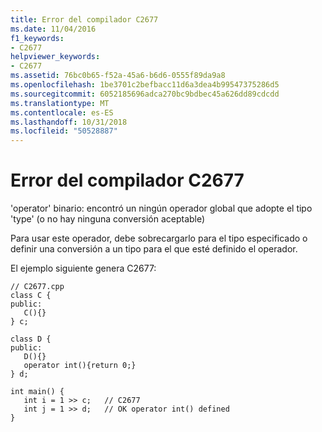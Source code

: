 ```yaml
---
title: Error del compilador C2677
ms.date: 11/04/2016
f1_keywords:
- C2677
helpviewer_keywords:
- C2677
ms.assetid: 76bc0b65-f52a-45a6-b6d6-0555f89da9a8
ms.openlocfilehash: 1be3701c2befbacc11d6a3dea4b99547375286d5
ms.sourcegitcommit: 6052185696adca270bc9bdbec45a626dd89cdcdd
ms.translationtype: MT
ms.contentlocale: es-ES
ms.lasthandoff: 10/31/2018
ms.locfileid: "50528887"
---
```

# <a name="compiler-error-c2677"></a>Error del compilador C2677

'operator' binario: encontró un ningún operador global que adopte el tipo 'type' (o no hay ninguna conversión aceptable)

Para usar este operador, debe sobrecargarlo para el tipo especificado o definir una conversión a un tipo para el que esté definido el operador.

El ejemplo siguiente genera C2677:

```
// C2677.cpp
class C {
public:
   C(){}
} c;

class D {
public:
   D(){}
   operator int(){return 0;}
} d;

int main() {
   int i = 1 >> c;   // C2677
   int j = 1 >> d;   // OK operator int() defined
}
```